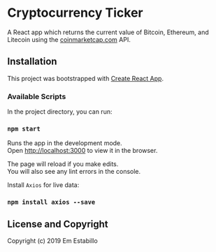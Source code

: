 # Cryptocurrency Ticker

A React app which returns the current value of Bitcoin, Ethereum, and Litecoin using the <a href="coinmarketcap.com">coinmarketcap.com</a> API.

## Installation
This project was bootstrapped with [Create React App](https://github.com/facebook/create-react-app).

### Available Scripts

In the project directory, you can run:

### `npm start`

Runs the app in the development mode.<br>
Open [http://localhost:3000](http://localhost:3000) to view it in the browser.

The page will reload if you make edits.<br>
You will also see any lint errors in the console.

Install  `Axios` for live data:

### `npm install axios --save`

## License and Copyright

Copyright (c) 2019 Em Estabillo